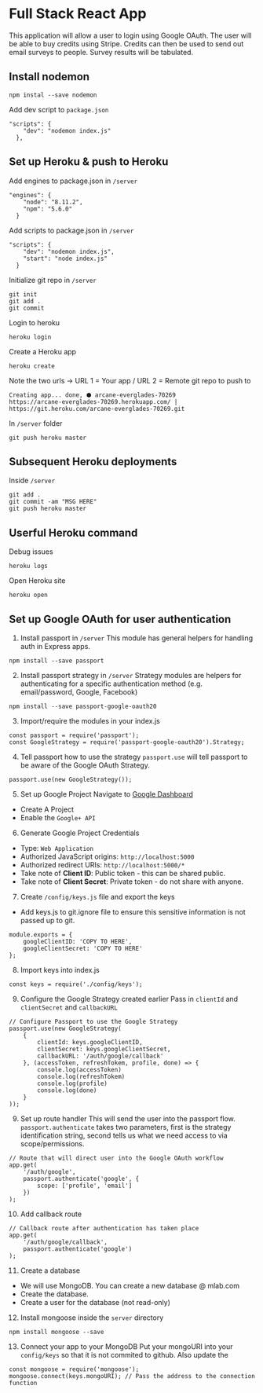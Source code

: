 # Full Stack React App
This application will allow a user to login using Google OAuth.
The user will be able to buy credits using Stripe.
Credits can then be used to send out email surveys to people.
Survey results will be tabulated.

## Install nodemon
```
npm instal --save nodemon
```
Add dev script to ```package.json```
```
"scripts": {
    "dev": "nodemon index.js"
  },
```

## Set up Heroku & push to Heroku
Add engines to package.json in ```/server```
```
"engines": {
    "node": "8.11.2",
    "npm": "5.6.0"
  }
```
Add scripts to package.json in ```/server```
```
"scripts": {
    "dev": "nodemon index.js",
    "start": "node index.js"
  }
```
Initialize git repo in ```/server```
```
git init
git add .
git commit
```
Login to heroku
```
heroku login
```
Create a Heroku app
```
heroku create
```
Note the two urls -> URL 1 = Your app / URL 2 = Remote git repo to push to
```
Creating app... done, ⬢ arcane-everglades-70269
https://arcane-everglades-70269.herokuapp.com/ | https://git.heroku.com/arcane-everglades-70269.git
```
In ```/server``` folder
```
git push heroku master
```

## Subsequent Heroku deployments
Inside ```/server```
```
git add .
git commit -am "MSG HERE"
git push heroku master
```

## Userful Heroku command
Debug issues
```
heroku logs
```
Open Heroku site
```
heroku open
```

## Set up Google OAuth for user authentication

1. Install passport in ```/server```
This module has general helpers for handling auth in Express apps.

```
npm install --save passport
```

2. Install passport strategy in ```/server```
Strategy modules are helpers for authenticating for a specific authentication method (e.g. email/password, Google, Facebook)
```
npm install --save passport-google-oauth20
```

3. Import/require the modules in your index.js
```
const passport = require('passport');
const GoogleStrategy = require('passport-google-oauth20').Strategy;
```

4. Tell passport how to use the strategy
```passport.use``` will tell passport to be aware of the Google OAuth Strategy.
```
passport.use(new GoogleStrategy());
```
5. Set up Google Project
Navigate to [Google Dashboard](https://console.developers.google.com/)
* Create A Project
* Enable the ```Google+ API```

6. Generate Google Project Credentials
* Type: ```Web Application```
* Authorized JavaScript origins: ```http://localhost:5000```
* Authorized redirect URIs: ```http://localhost:5000/*```
* Take note of **Client ID**: Public token - this can be shared public.
* Take note of **Client Secret**: Private token - do not share with anyone.

7. Create ```/config/keys.js``` file and export the keys
* Add keys.js to git.ignore file to ensure this sensitive information is not passed up to git.
```
module.exports = {
	googleClientID: 'COPY TO HERE',
	googleClientSecret: 'COPY TO HERE'
};
```
8. Import keys into index.js
```
const keys = require('./config/keys');
```
9. Configure the Google Strategy created earlier
Pass in ```clientId``` and ```clientSecret``` and ```callbackURL```
```
// Configure Passport to use the Google Strategy
passport.use(new GoogleStrategy(
	{
		clientId: keys.googleClientID,
		clientSecret: keys.googleClientSecret,
		callbackURL: '/auth/google/callback'
	}, (accessToken, refreshTokem, profile, done) => {
		console.log(accessToken)
		console.log(refreshTokem)
		console.log(profile)
		console.log(done)
	}
));
```
9. Set up route handler
This will send the user into the passport flow.
```passport.authenticate``` takes two parameters, first is the strategy identification string, second tells us what we need access to via scope/permissions.
```
// Route that will direct user into the Google OAuth workflow
app.get(
	'/auth/google',
	passport.authenticate('google', {
		scope: ['profile', 'email']
	})
);
```
10. Add callback route 

```
// Callback route after authentication has taken place
app.get(
	'/auth/google/callback',
	passport.authenticate('google')
);
```


11. Create a database
* We will use MongoDB. You can create a new database @ mlab.com
* Create the database.
* Create a user for the database (not read-only)

12. Install mongoose inside the ```server``` directory
```
npm install mongoose --save
```

13. Connect your app to your MongoDB
Put your mongoURI into your ```config/keys``` so that it is not commited to github.
Also update the 
```
const mongoose = require('mongoose');
mongoose.connect(keys.mongoURI); // Pass the address to the connection function
```
